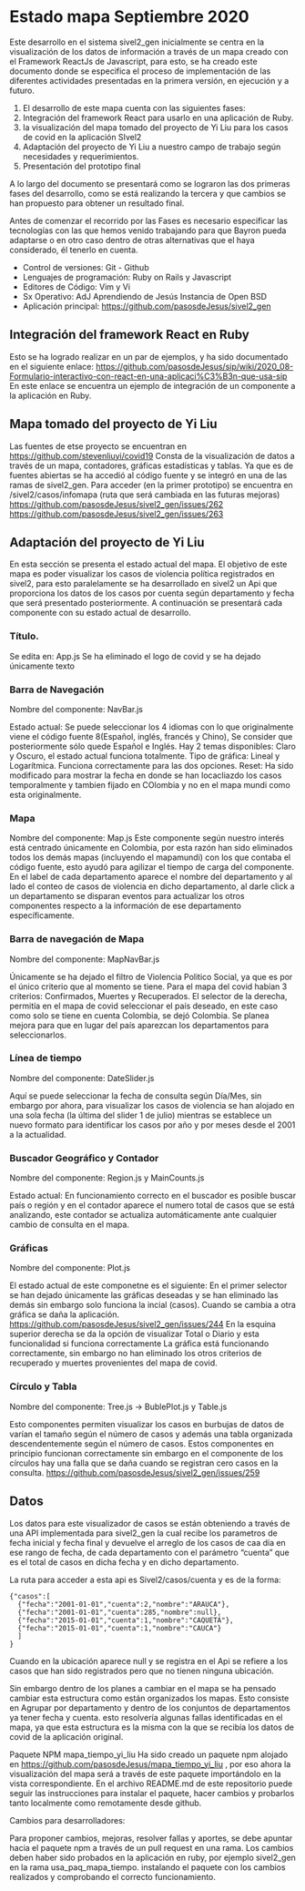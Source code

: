 # Estado mapa Septiembre 2020
Este desarrollo en el sistema sivel2_gen inicialmente se centra en la visualización de los datos de información a través de un mapa creado con el Framework ReactJs de Javascript, para esto, se ha creado este documento donde se especifica el proceso de implementación de las diferentes actividades presentadas en la primera versión, en ejecución y  a futuro. 

1. El desarrollo de este mapa cuenta con las siguientes fases: 
2. Integración del framework React para usarlo en una aplicación de Ruby.
3. la visualización del mapa tomado del proyecto de Yi Liu para los casos de covid en la aplicación SIvel2
4. Adaptación del proyecto de Yi Liu a nuestro campo de trabajo según necesidades y requerimientos.
5. Presentación del prototipo final

A lo largo del documento se presentará como se lograron las dos primeras fases del desarrollo, como se está realizando la tercera y que cambios se han propuesto para obtener un resultado final. 

Antes de comenzar el recorrido por las Fases es necesario especificar las tecnologías con las que hemos venido trabajando para que Bayron pueda adaptarse o en otro caso dentro de otras alternativas que el haya considerado, él tenerlo en cuenta. 

* Control de versiones: Git - Github
* Lenguajes de programación: Ruby on Rails y Javascript
* Editores de Código: Vim y Vi
* Sx Operativo: AdJ Aprendiendo de Jesús Instancia de Open BSD
* Aplicación principal: https://github.com/pasosdeJesus/sivel2_gen

## Integración del framework React en Ruby
Esto se ha logrado realizar en un par de ejemplos, y ha sido documentado en el siguiente enlace: 
https://github.com/pasosdeJesus/sip/wiki/2020_08-Formulario-interactivo-con-react-en-una-aplicaci%C3%B3n-que-usa-sip
En este enlace se encuentra un ejemplo de integración de un componente a la aplicación en Ruby. 

## Mapa tomado del proyecto de Yi Liu
Las fuentes de etse proyecto se encuentran en https://github.com/stevenliuyi/covid19
Consta de la visualización de datos a través de un mapa, contadores, gráficas estadísticas y tablas. Ya que es de fuentes abiertas se ha accedió al código fuente y se integró en una de las ramas de sivel2_gen. Para acceder (en la primer prototipo) se encuentra en /sivel2/casos/infomapa (ruta que será cambiada en las futuras mejoras) https://github.com/pasosdeJesus/sivel2_gen/issues/262
https://github.com/pasosdeJesus/sivel2_gen/issues/263

## Adaptación del proyecto de Yi Liu
En esta sección se presenta el estado actual del mapa. El objetivo de este mapa es poder visualizar los casos de violencia política registrados en sivel2, para esto paralelamente se ha desarrollado en sivel2 un Api que proporciona los datos de los casos por cuenta según departamento y fecha que será presentado posteriormente. A continuación se presentará cada componente con su estado actual de desarrollo.

### Título.
Se edita en: App.js
Se ha eliminado el logo de covid y se ha dejado únicamente texto

### Barra de Navegación
Nombre del componente: NavBar.js


Estado actual: 
Se puede seleccionar los 4 idiomas con lo que originalmente viene el código fuente 8(Español, inglés, francés y Chino), Se consider que posteriormente sólo quede Español e Inglés.
Hay 2 temas disponibles: Claro y Oscuro, el estado actual funciona totalmente.
Tipo de gráfica: Lineal y Logarítmica. Funciona correctamente para las dos opciones.
Reset: Ha sido modificado para mostrar la fecha en donde se han locacliazdo los casos temporalmente y tambien fijado en COlombia y no en el mapa mundi como esta originalmente.

### Mapa
Nombre del componente: Map.js
Este componente según nuestro interés está centrado únicamente en Colombia, por esta razón han sido eliminados todos los demás mapas (incluyendo el mapamundi) con los que contaba el código fuente, esto ayudó para agilizar el tiempo de carga del componente. En el label de cada departamento aparece el nombre del departamento y al lado el conteo de casos de violencia en dicho departamento, al darle click a un departamento se disparan eventos para actualizar los otros componentes respecto a la información de ese departamento específicamente. 

### Barra de navegación de Mapa
Nombre del componente: MapNavBar.js

Únicamente se ha dejado el filtro de Violencia Politico Social, ya que es por el único criterio que al momento se tiene. Para el mapa del covid habían 3 criterios: Confirmados, Muertes y Recuperados.
El selector de la derecha, permitía en el mapa de covid seleccionar el país deseado, en este caso como solo se tiene en cuenta Colombia, se dejó Colombia. Se planea mejora para que en lugar del país aparezcan los departamentos para seleccionarlos. 

### Línea de tiempo
Nombre del componente: DateSlider.js

Aquí se puede seleccionar la fecha de consulta según Día/Mes, sin embargo por ahora, para visualizar los casos de violencia se han alojado en una sola fecha (la última del slider 1 de julio) mientras se establece un nuevo formato para identificar los casos por año y por meses desde el 2001 a la actualidad. 

### Buscador Geográfico y Contador
Nombre del componente: Region.js y MainCounts.js

Estado actual: En funcionamiento correcto en el buscador es posible buscar país o región y en el contador aparece el numero total de casos que se está analizando, este contador se actualiza automáticamente ante cualquier cambio de consulta en el mapa.

### Gráficas
Nombre del componente: Plot.js

El estado actual de este componetne es el siguiente:
En el primer selector se han dejado únicamente las gráficas deseadas y se han eliminado las demás sin embargo solo funciona la incial (casos). Cuando se cambia a otra gráfica se daña la aplicación. https://github.com/pasosdeJesus/sivel2_gen/issues/244 
En la esquina superior derecha se da la opción de visualizar Total o Diario y esta funcionalidad si funciona correctamente
La gráfica está funcionando correctamente, sin embargo no han eliminado los otros criterios de recuperado y muertes provenientes del mapa de covid.

### Círculo y Tabla
Nombre del componente: Tree.js → BublePlot.js y Table.js

Esto componentes permiten visualizar los casos en burbujas de datos de varían el tamaño según el número de casos y además una tabla organizada descendentemente según el número de casos. Estos componentes en principio funcionan correctamente sin embargo en el componente de los círculos hay una falla que se daña cuando se registran cero casos en la consulta. https://github.com/pasosdeJesus/sivel2_gen/issues/259

## Datos
Los datos para este visualizador de casos se están obteniendo a través de una API implementada para sivel2_gen la cual recibe los parametros de fecha inicial y fecha final y devuelve el arreglo de los casos de caa día en ese rango de fecha, de cada departamento con el parámetro “cuenta” que es el total de casos en dicha fecha y en dicho departamento.

La ruta para acceder a esta api es Sivel2/casos/cuenta y es  de la forma: 
```
{"casos":[
  {"fecha":"2001-01-01","cuenta":2,"nombre":"ARAUCA"},
  {"fecha":"2001-01-01","cuenta":285,"nombre":null},
  {"fecha":"2015-01-01","cuenta":1,"nombre":"CAQUETÁ"},
  {"fecha":"2015-01-01","cuenta":1,"nombre":"CAUCA"}
  ]
}
```
Cuando en la ubicación aparece null y se registra en el Api se refiere a los casos que han sido registrados pero que no tienen ninguna ubicación.

Sin embargo dentro de los planes a cambiar en el mapa se ha pensado cambiar esta estructura como están organizados los mapas. Esto consiste en  Agrupar por departamento y dentro de los conjuntos de departamentos ya tener fecha y cuenta. esto resolvería algunas fallas identificadas en el mapa, ya que esta estructura es la misma con la que se recibía los datos de covid de la aplicación original. 

Paquete NPM mapa_tiempo_yi_liu
Ha sido creado un paquete npm alojado en https://github.com/pasosdeJesus/mapa_tiempo_yi_liu , por eso ahora la visualización del mapa será a través de este paquete importándolo en la vista correspondiente. En el archivo README.md de este repositorio puede seguir las instrucciones para instalar el paquete, hacer cambios y probarlos tanto localmente como remotamente desde github. 

Cambios para desarrolladores: 

Para proponer cambios, mejoras, resolver fallas y aportes, se debe apuntar hacia el paquete npm a través de un pull request en una rama. Los cambios deben haber sido probados en la aplicación en ruby, por ejemplo sivel2_gen en la rama usa_paq_mapa_tiempo. instalando el paquete con los cambios realizados y comprobando el correcto funcionamiento.  


